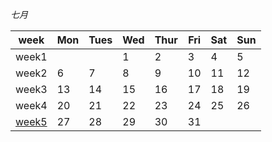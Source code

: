 *七月*

| week             | Mon                  | Tues                 | Wed                  | Thur                 | Fri               | Sat                | Sun                  |
|----------------------|----------------------|----------------------|----------------------|----------------------|-----------------------|----------------------|----------------------|
| week1 |      |      | 1     | 2   | 3    | 4     | 5    |
| week2 | 6    | 7    | 8     | 9   | 10  | 11    | 12   |
| week3 | 13   | 14   | 15    | 16  | 17   | 18    | 19   |
| week4 | 20   | 21   | 22    | 23  | 24   | 25    | 26   |
| [week5](2020_7\week5.md) | 27 | 28   | 29    | 30  | 31   |                      |                      |

